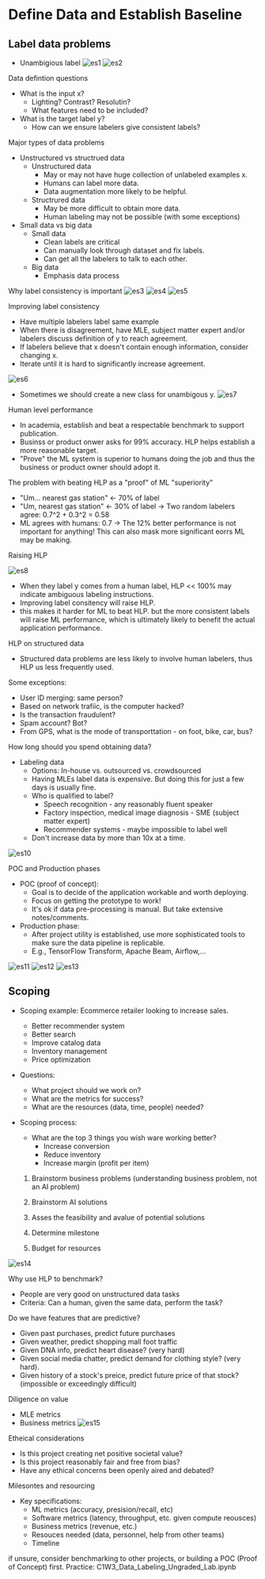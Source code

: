 # Define Data and Establish Baseline
## Label data problems
- Unambigious label
![es1](images/es1.png)
![es2](images/es2.png)

Data defintion questions 
- What is the input x?
    - Lighting? Contrast? Resolutin?
    - What features need to be included?
- What is the target label y?
    - How can we ensure labelers give consistent labels?


Major types of data problems
* Unstructured vs structrued data
    - Unstructured data
        - May or may not have huge collection of unlabeled examples x.
        - Humans can label more data.
        - Data augmentation more likely to be helpful.
    - Structrured data
        - May be more difficult to obtain more data.
        - Human labeling may not be possible (with some exceptions)
* Small data vs big data
    - Small data
        - Clean labels are critical
        - Can manually look through dataset and fix labels.
        - Can get all the labelers to talk to each other.
    - Big data
        - Emphasis data process

Why label consistency is important
![es3](images/es3.png)
![es4](images/es4.png)
![es5](images/es5.png)

Improving label consistency
- Have multiple labelers label same example
- When there is disagreement, have MLE, subject matter expert and/or labelers discuss definition of y to reach agreement.
- If labelers believe that x doesn't contain enough information, consider changing x.
- Iterate until it is hard to significantly increase agreement.


![es6](images/es6.png)
- Sometimes we should create a new class for unambigous y.
![es7](images/es7.png)

Human level performance
- In academia, establish and beat a respectable benchmark to support publication.
- Businss or product onwer asks for 99% accuracy. HLP helps establish a more reasonable target.
- "Prove" the ML system is superior to humans doing the job and thus the business or product owner should adopt it.


The problem with beating HLP as a "proof" of ML "superiority"
- "Um... nearest gas station" <- 70% of label
- "Um, nearest gas station" <- 30% of  label
-> Two random labelers agree: 0.7^2 + 0.3^2 = 0.58
- ML agrees with humans: 0.7 -> The 12% better performance is not important for anything! This can also mask more significant eorrs ML may be making.

Raising HLP

![es8](images/es8.png)
- When they label y comes from a human label, HLP << 100% may indicate ambiguous labeling instructions.
- Improving label consitency will raise HLP.
- this makes it harder for ML to beat HLP. but the more consistent labels will raise ML performance, which is ultimately likely to benefit the actual application performance.


HLP on structured data
- Structured data problems are less likely to involve human labelers, thus HLP us less frequently used.

Some exceptions: 
- User ID merging: same person?
- Based on network trafiic, is the computer hacked?
- Is the transaction fraudulent?
- Spam account? Bot?
- From GPS, what is the mode of transporttation - on foot, bike, car, bus?

How long should you spend obtaining data?
- Labeling data
    - Options: In-house vs. outsourced vs. crowdsourced
    - Having MLEs label data is expensive. But doing this for just a few days is usually fine.
    - Who is qualified to label?
        - Speech recognition - any reasonably fluent speaker
        - Factory inspection, medical image diagnosis - SME (subject matter expert)
        - Recommender systems - maybe impossible to label well
    - Don't increase data by more than 10x at a time.

![es10](images/es10.png)

POC and Production phases
- POC (proof of concept):
    - Goal is to decide of the application workable and worth deploying.
    - Focus on getting the prototype to work!
    - It's ok if data pre-processing is manual. But take extensive notes/comments.
- Production phase:
    - After project utility is established, use more sophisticated tools to make sure the data pipeline is replicable.
    - E.g., TensorFlow Transform, Apache Beam, Airflow,...

![es11](images/es11.png)
![es12](images/es12.png)
![es13](images/es13.png)

## Scoping
- Scoping example: Ecommerce retailer looking to increase sales.
    - Better recommender system
    - Better search
    - Improve catalog data
    - Inventory management
    - Price optimization
- Questions:
    - What project should we work on?
    - What are the metrics for success? 
    - What are the resources (data, time, people) needed?

- Scoping process:
    - What are the top 3 things you wish ware working better?
        - Increase conversion
        - Reduce inventory
        - Increase margin (profit per item)
    1. Brainstorm business problems (understanding business problem, not an AI problem)
        
    2. Brainstorm AI solutions
    3. Asses the feasibility and avalue of potential solutions
    4. Determine milestone
    5. Budget for resources

![es14](images/es14.png)

Why use HLP to benchmark?

- People are very good on unstructured data tasks
- Criteria: Can a human, given the same data, perform the task?

Do we have features that are predictive?
- Given past purchases, predict future purchases
- Given weather, predict shopping mall foot traffic
- Given DNA info, predict heart disease? (very hard)
- Given social media chatter, predict demand for clothing style? (very hard).
- Given history of a stock's preice, predict future price of that stock? (impossible or exceedingly difficult)


Diligence on value
- MLE metrics
- Business metrics
![es15](images/es15.png)

Etheical considerations 
- Is this project creating net positive societal value?
- Is this project reasonably fair and free from bias?
- Have any ethical concerns been openly aired and debated?

Milesontes and resourcing
- Key specifications:
    - ML metrics (accuracy, presision/recall, etc)
    - Software metrics (latency, throughput, etc. given compute reousces)
    - Business metrics (revenue, etc.)
    - Resouces needed (data, personnel, help from other teams)
    - Timeline

if unsure, consider benchmarking to other projects, or building a POC (Proof of Concept) first.
Practice: C1W3_Data_Labeling_Ungraded_Lab.ipynb